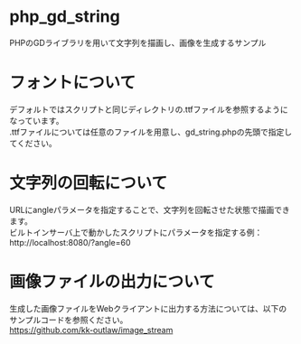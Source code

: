 # php_gd_string
PHPのGDライブラリを用いて文字列を描画し、画像を生成するサンプル

# フォントについて
デフォルトではスクリプトと同じディレクトリの.ttfファイルを参照するようになっています。  
.ttfファイルについては任意のファイルを用意し、gd_string.phpの先頭で指定してください。  

# 文字列の回転について
URLにangleパラメータを指定することで、文字列を回転させた状態で描画できます。  
ビルトインサーバ上で動かしたスクリプトにパラメータを指定する例：http://localhost:8080/?angle=60  

# 画像ファイルの出力について
生成した画像ファイルをWebクライアントに出力する方法については、以下のサンプルコードを参照ください。  
https://github.com/kk-outlaw/image_stream
